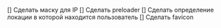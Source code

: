 [] Сделать маску для IP
[] Сделать preloader
[] Сделать определение локации в которой находится пользователь
[] Сделать favicon